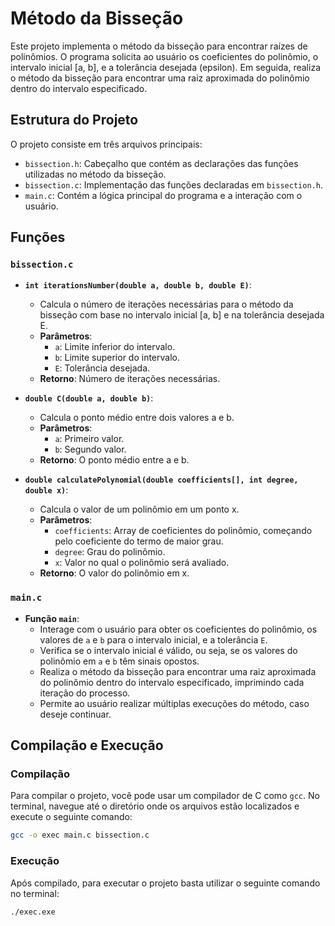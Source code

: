 # Método da Bisseção

Este projeto implementa o método da bisseção para encontrar raízes de polinômios. O programa solicita ao usuário os coeficientes do polinômio, o intervalo inicial [a, b], e a tolerância desejada (epsilon). Em seguida, realiza o método da bisseção para encontrar uma raiz aproximada do polinômio dentro do intervalo especificado.

## Estrutura do Projeto

O projeto consiste em três arquivos principais:

- `bissection.h`: Cabeçalho que contém as declarações das funções utilizadas no método da bisseção.
- `bissection.c`: Implementação das funções declaradas em `bissection.h`.
- `main.c`: Contém a lógica principal do programa e a interação com o usuário.

## Funções

### `bissection.c`

- **`int iterationsNumber(double a, double b, double E)`**: 
  - Calcula o número de iterações necessárias para o método da bisseção com base no intervalo inicial [a, b] e na tolerância desejada E.
  - **Parâmetros**:
    - `a`: Limite inferior do intervalo.
    - `b`: Limite superior do intervalo.
    - `E`: Tolerância desejada.
  - **Retorno**: Número de iterações necessárias.
  
- **`double C(double a, double b)`**:
  - Calcula o ponto médio entre dois valores a e b.
  - **Parâmetros**:
    - `a`: Primeiro valor.
    - `b`: Segundo valor.
  - **Retorno**: O ponto médio entre a e b.
  
- **`double calculatePolynomial(double coefficients[], int degree, double x)`**:
  - Calcula o valor de um polinômio em um ponto x.
  - **Parâmetros**:
    - `coefficients`: Array de coeficientes do polinômio, começando pelo coeficiente do termo de maior grau.
    - `degree`: Grau do polinômio.
    - `x`: Valor no qual o polinômio será avaliado.
  - **Retorno**: O valor do polinômio em x.

### `main.c`

- **Função `main`**:
  - Interage com o usuário para obter os coeficientes do polinômio, os valores de `a` e `b` para o intervalo inicial, e a tolerância `E`.
  - Verifica se o intervalo inicial é válido, ou seja, se os valores do polinômio em `a` e `b` têm sinais opostos.
  - Realiza o método da bisseção para encontrar uma raiz aproximada do polinômio dentro do intervalo especificado, imprimindo cada iteração do processo.
  - Permite ao usuário realizar múltiplas execuções do método, caso deseje continuar.

## Compilação e Execução

### Compilação

Para compilar o projeto, você pode usar um compilador de C como `gcc`. No terminal, navegue até o diretório onde os arquivos estão localizados e execute o seguinte comando:

```sh
gcc -o exec main.c bissection.c
```
### Execução

Após compilado, para executar o projeto basta utilizar o seguinte comando no terminal:

```sh
./exec.exe
```